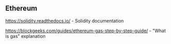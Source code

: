 ## Ethereum

https://solidity.readthedocs.io/ - Solidity documentation

https://blockgeeks.com/guides/ethereum-gas-step-by-step-guide/ - "What is gas" explanation
